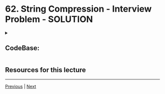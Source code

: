 # 62. String Compression - Interview Problem - SOLUTION

<details>   
    <summary> <h2> CodeBase: </h2> </summary>

-   [06-string-compression-assert.py](../../codebase/python-ds-interview/02-array-sequences/Array-Sequences-Interview-Questions/06-String-Compression/06-string-compression-assert.py)
-   [06-string-compression-doctest.py](../../codebase/python-ds-interview/02-array-sequences/Array-Sequences-Interview-Questions/06-String-Compression/06-string-compression-doctest.py)
-   [06-string-compression-unittest.py](../../codebase/python-ds-interview/02-array-sequences/Array-Sequences-Interview-Questions/06-String-Compression/06-string-compression-unittest.py)

</details>

##  Resources for this lecture



---

[Previous](./61_String-Compression-Interview-Problem.md) | [Next](./63_Unique-Characters-in-a-String-Interview-Problem.md)